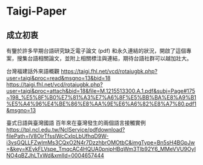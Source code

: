 # Taigi-Paper

## 成立初衷

有鑒於許多早期台語研究缺乏電子論文 (pdf) 和永久連結的狀況，開啟了這個專案，搜集台語相關論文，並附上相關標注與連結，期待台語社群可以越加壯大。


台灣福建話外來語概觀
https://taigi.fhl.net/vcd/rotaiugbk.php?user=taigi&proc=read&msgno=13&bid=18
https://taigi.fhl.net/vcd/rotaiugbk.php?user=taigi&proc=attach&bid=18&file=M.1215513300.A.1.pdf&subj=Page#175~198_%E5%8F%B0%E7%81%A3%E7%A6%8F%E5%BB%BA%E8%A9%B1%E5%A4%96%E4%BE%86%E8%AA%9E%E6%A6%82%E8%A7%80.pdf1&msgno=13


臺式日語與臺灣國語
百年來在臺灣發生的兩個語言接觸實例
https://tpl.ncl.edu.tw/NclService/pdfdownload?filePath=lV8OirTfsslWcCxIpLbUfhqD9W-i3vsGQLLFZwlmMs3CQxO2N4r7DzzhbrOMOtbC&imgType=Bn5sH4BGpJw=&key=KEykFLVspe_TmqcAC4HQUA0pnipHBqWm3Tlb92Y6_MMeVVU9OyINO4qBZJhLTxWd&xmlId=0004657444


